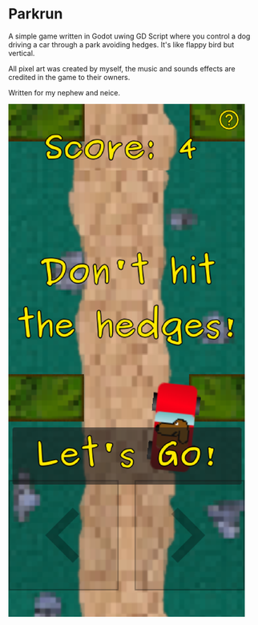 # Parkrun

A simple game written in Godot uwing GD Script where you control a dog driving a car through a park avoiding hedges. It's like flappy bird but vertical.

All pixel art was created by myself, the music and sounds effects are credited in the game to their owners.

Written for my nephew and neice.

![screenshot](screenshot.png)

